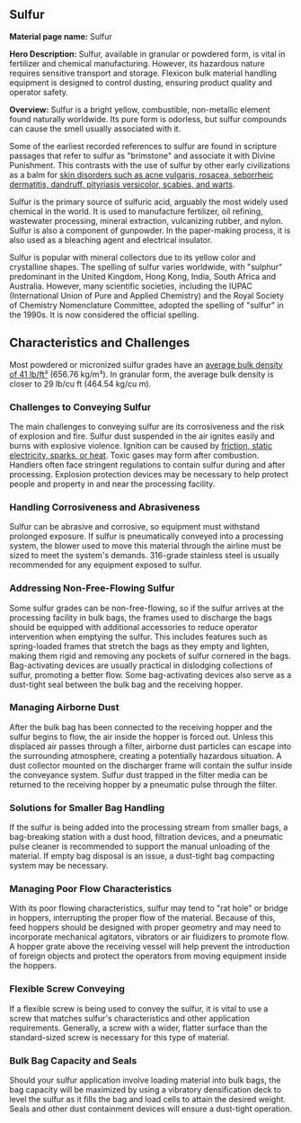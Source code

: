 ## Sulfur

**Material page name:** Sulfur

**Hero Description:** Sulfur, available in granular or powdered form, is vital in fertilizer and chemical manufacturing. However, its hazardous nature requires sensitive transport and storage. Flexicon bulk material handling equipment is designed to control dusting, ensuring product quality and operator safety.

**Overview:** Sulfur is a bright yellow, combustible, non-metallic element found naturally worldwide. Its pure form is odorless, but sulfur compounds can cause the smell usually associated with it.

Some of the earliest recorded references to sulfur are found in scripture passages that refer to sulfur as "brimstone" and associate it with Divine Punishment. This contrasts with the use of sulfur by other early civilizations as a balm for [skin disorders such as acne vulgaris, rosacea, seborrheic dermatitis, dandruff, pityriasis versicolor, scabies, and warts](https://pubmed.ncbi.nlm.nih.gov/15303787/).

Sulfur is the primary source of sulfuric acid, arguably the most widely used chemical in the world. It is used to manufacture fertilizer, oil refining, wastewater processing, mineral extraction, vulcanizing rubber, and nylon. Sulfur is also a component of gunpowder. In the paper-making process, it is also used as a bleaching agent and electrical insulator.

Sulfur is popular with mineral collectors due to its yellow color and crystalline shapes. The spelling of sulfur varies worldwide, with "sulphur" predominant in the United Kingdom, Hong Kong, India, South Africa and Australia. However, many scientific societies, including the IUPAC (International Union of Pure and Applied Chemistry) and the Royal Society of Chemistry Nomenclature Committee, adopted the spelling of "sulfur" in the 1990s. It is now considered the official spelling.

## Characteristics and Challenges

Most powdered or micronized sulfur grades have an [average bulk density of 41 lb/ft³](https://hapman.com/resources-knowledge/tools/bulk-density-guide/) (656.76 kg/m³). In granular form, the average bulk density is closer to 29 lb/cu ft (464.54 kg/cu m).

### Challenges to Conveying Sulfur

The main challenges to conveying sulfur are its corrosiveness and the risk of explosion and fire. Sulfur dust suspended in the air ignites easily and burns with explosive violence. Ignition can be caused by [friction, static electricity, sparks, or heat](https://www.georgiagulfsulfur.com/safety/sulfur-fires). Toxic gases may form after combustion. Handlers often face stringent regulations to contain sulfur during and after processing. Explosion protection devices may be necessary to help protect people and property in and near the processing facility.

### Handling Corrosiveness and Abrasiveness

Sulfur can be abrasive and corrosive, so equipment must withstand prolonged exposure. If sulfur is pneumatically conveyed into a processing system, the blower used to move this material through the airline must be sized to meet the system's demands. 316-grade stainless steel is usually recommended for any equipment exposed to sulfur.

### Addressing Non-Free-Flowing Sulfur

Some sulfur grades can be non-free-flowing, so if the sulfur arrives at the processing facility in bulk bags, the frames used to discharge the bags should be equipped with additional accessories to reduce operator intervention when emptying the sulfur. This includes features such as spring-loaded frames that stretch the bags as they empty and lighten, making them rigid and removing any pockets of sulfur cornered in the bags. Bag-activating devices are usually practical in dislodging collections of sulfur, promoting a better flow. Some bag-activating devices also serve as a dust-tight seal between the bulk bag and the receiving hopper.

### Managing Airborne Dust

After the bulk bag has been connected to the receiving hopper and the sulfur begins to flow, the air inside the hopper is forced out. Unless this displaced air passes through a filter, airborne dust particles can escape into the surrounding atmosphere, creating a potentially hazardous situation. A dust collector mounted on the discharger frame will contain the sulfur inside the conveyance system. Sulfur dust trapped in the filter media can be returned to the receiving hopper by a pneumatic pulse through the filter.

### Solutions for Smaller Bag Handling

If the sulfur is being added into the processing stream from smaller bags, a bag-breaking station with a dust hood, filtration devices, and a pneumatic pulse cleaner is recommended to support the manual unloading of the material. If empty bag disposal is an issue, a dust-tight bag compacting system may be necessary.

### Managing Poor Flow Characteristics

With its poor flowing characteristics, sulfur may tend to "rat hole" or bridge in hoppers, interrupting the proper flow of the material. Because of this, feed hoppers should be designed with proper geometry and may need to incorporate mechanical agitators, vibrators or air fluidizers to promote flow. A hopper grate above the receiving vessel will help prevent the introduction of foreign objects and protect the operators from moving equipment inside the hoppers.

### Flexible Screw Conveying

If a flexible screw is being used to convey the sulfur, it is vital to use a screw that matches sulfur's characteristics and other application requirements. Generally, a screw with a wider, flatter surface than the standard-sized screw is necessary for this type of material.

### Bulk Bag Capacity and Seals

Should your sulfur application involve loading material into bulk bags, the bag capacity will be maximized by using a vibratory densification deck to level the sulfur as it fills the bag and load cells to attain the desired weight. Seals and other dust containment devices will ensure a dust-tight operation.

